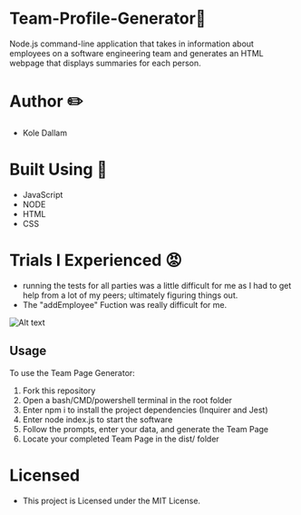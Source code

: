 # Team-Profile-Generator📜
Node.js command-line application that takes in information about employees on a software engineering team and generates an HTML webpage that displays summaries for each person.

# Author ✏️
- Kole Dallam

# Built Using 🚧
- JavaScript
- NODE
- HTML
- CSS

# Trials I Experienced 😡
- running the tests for all parties was a little difficult for me as I had to get help from a lot of my peers; ultimately figuring things out.
- The "addEmployee" Fuction was really difficult for me.

![Alt text](https://i.imgur.com/drBPCsc.png)

## Usage 
To use the Team Page Generator:

1. Fork this repository
2. Open a bash/CMD/powershell terminal in the root folder
3. Enter npm i to install the project dependencies (Inquirer and Jest)
4. Enter node index.js to start the software
5. Follow the prompts, enter your data, and generate the Team Page
6. Locate your completed Team Page in the dist/ folder


# Licensed
- This project is Licensed under the MIT License.

